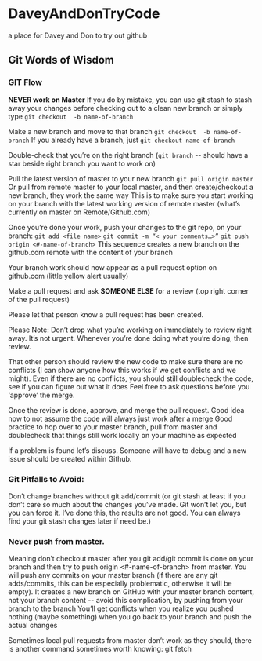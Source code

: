 # DaveyAndDonTryCode
a place for Davey and Don to try out github 

## Git Words of Wisdom

### GIT Flow
**NEVER work on Master**
If you do by mistake, you can use git stash to stash away your changes before checking out to a clean new branch or simply type `git checkout  -b name-of-branch`

Make a new branch and move to that branch `git checkout  -b name-of-branch`
If you already have a branch, just `git checkout name-of-branch`

Double-check that you’re on the right branch (`git branch` -- should have a star beside right branch you want to work on)

Pull the latest version of master to your new branch `git pull origin master` 
Or pull from remote master to your local master, and then create/checkout a new branch, they work the same way
This is to make sure you start working on your branch with the latest working version of remote master (what’s currently on master on Remote/Github.com) 

Once you’re done your work, push your changes to the git repo, on your branch:
`git add <file name>`
`git commit -m “< your comments…>”` 
`git push origin <#-name-of-branch>`
This sequence creates a new branch on the github.com remote with the content of your branch

Your branch work should now appear as a pull request option on github.com (little yellow alert usually)

Make a pull request and ask **SOMEONE ELSE** for a review (top right corner of the pull request)

Please let that person know a pull request has been created.

Please Note: Don’t drop what you’re working on immediately to review right away. It’s not urgent. Whenever you’re done doing what you’re doing, then review.

That other person should review the new code to make sure there are no conflicts (I can show anyone how this works if we get conflicts and we might). 
Even if there are no conflicts, you should still doublecheck the code, see if you can figure out what it does
Feel free to ask questions before you ‘approve’ the merge. 

Once the review is done, approve, and merge the pull request.
Good idea now to not assume the code will always just work after a merge
Good practice to hop over to your master branch, pull from master and doublecheck that things still work locally on your machine as expected

If a problem is found let’s discuss. Someone will have to debug and a new issue should be created within Github.

### Git Pitfalls to Avoid:
Don’t change branches without git add/commit (or git stash at least if you don’t care so much about the changes you’ve made. Git won’t let you, but you can force it. I’ve done this, the results are not good. You can always find your git stash changes later if need be.)

### Never push from master. 
Meaning don’t checkout master after you git add/git commit is done on your branch and then try to push origin <#-name-of-branch> from master. 
You will push any commits on your master branch (if there are any git adds/commits, this can be especially problematic, otherwise it will be empty).
It creates a new branch on GitHub with your master branch content, not your branch content -- avoid this complication, by pushing from your branch to the branch
You’ll get conflicts when you realize you pushed nothing (maybe something) when you go back to your branch and push the actual changes

Sometimes local pull requests from master don’t work as they should, there is another command sometimes worth knowing: git fetch

